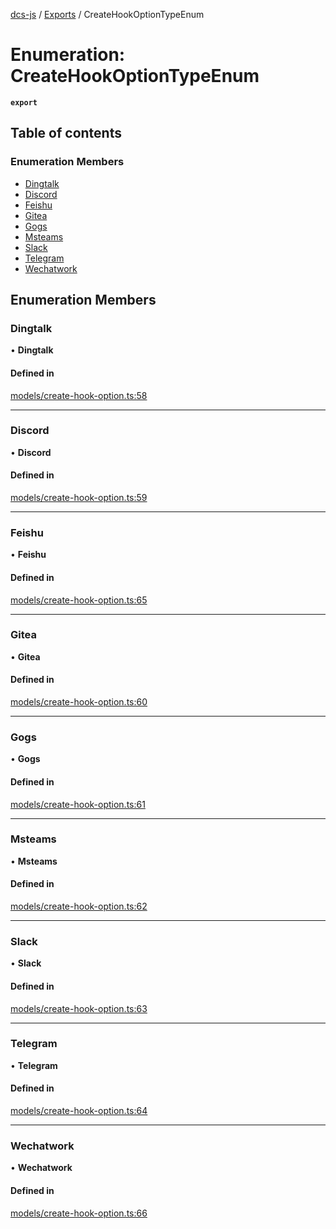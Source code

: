 [dcs-js](../README.md) / [Exports](../modules.md) / CreateHookOptionTypeEnum

# Enumeration: CreateHookOptionTypeEnum

**`export`**

## Table of contents

### Enumeration Members

- [Dingtalk](CreateHookOptionTypeEnum.md#dingtalk)
- [Discord](CreateHookOptionTypeEnum.md#discord)
- [Feishu](CreateHookOptionTypeEnum.md#feishu)
- [Gitea](CreateHookOptionTypeEnum.md#gitea)
- [Gogs](CreateHookOptionTypeEnum.md#gogs)
- [Msteams](CreateHookOptionTypeEnum.md#msteams)
- [Slack](CreateHookOptionTypeEnum.md#slack)
- [Telegram](CreateHookOptionTypeEnum.md#telegram)
- [Wechatwork](CreateHookOptionTypeEnum.md#wechatwork)

## Enumeration Members

### <a id="dingtalk" name="dingtalk"></a> Dingtalk

• **Dingtalk**

#### Defined in

[models/create-hook-option.ts:58](https://github.com/unfoldingWord/dcs-js/blob/c677a54/models/create-hook-option.ts#L58)

___

### <a id="discord" name="discord"></a> Discord

• **Discord**

#### Defined in

[models/create-hook-option.ts:59](https://github.com/unfoldingWord/dcs-js/blob/c677a54/models/create-hook-option.ts#L59)

___

### <a id="feishu" name="feishu"></a> Feishu

• **Feishu**

#### Defined in

[models/create-hook-option.ts:65](https://github.com/unfoldingWord/dcs-js/blob/c677a54/models/create-hook-option.ts#L65)

___

### <a id="gitea" name="gitea"></a> Gitea

• **Gitea**

#### Defined in

[models/create-hook-option.ts:60](https://github.com/unfoldingWord/dcs-js/blob/c677a54/models/create-hook-option.ts#L60)

___

### <a id="gogs" name="gogs"></a> Gogs

• **Gogs**

#### Defined in

[models/create-hook-option.ts:61](https://github.com/unfoldingWord/dcs-js/blob/c677a54/models/create-hook-option.ts#L61)

___

### <a id="msteams" name="msteams"></a> Msteams

• **Msteams**

#### Defined in

[models/create-hook-option.ts:62](https://github.com/unfoldingWord/dcs-js/blob/c677a54/models/create-hook-option.ts#L62)

___

### <a id="slack" name="slack"></a> Slack

• **Slack**

#### Defined in

[models/create-hook-option.ts:63](https://github.com/unfoldingWord/dcs-js/blob/c677a54/models/create-hook-option.ts#L63)

___

### <a id="telegram" name="telegram"></a> Telegram

• **Telegram**

#### Defined in

[models/create-hook-option.ts:64](https://github.com/unfoldingWord/dcs-js/blob/c677a54/models/create-hook-option.ts#L64)

___

### <a id="wechatwork" name="wechatwork"></a> Wechatwork

• **Wechatwork**

#### Defined in

[models/create-hook-option.ts:66](https://github.com/unfoldingWord/dcs-js/blob/c677a54/models/create-hook-option.ts#L66)
